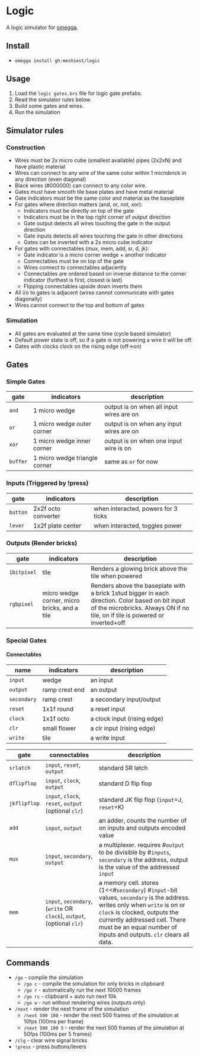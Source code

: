 # Logic

A logic simulator for [omegga](https://github.com/brickadia-community/omegga).

## Install

* `omegga install gh:meshiest/logic`

## Usage

1. Load the `logic gates.brs` file for logic gate prefabs.
2. Read the simulator rules below.
3. Build some gates and wires.
4. Run the simulation

## Simulator rules

### Construction

* Wires must be 2x micro cube (smallest available) pipes (2x2xN) and have plastic material
* Wires can connect to any wire of the same color within 1 microbrick in any direction (even diagonal)
* Black wires (#000000) can connect to any color wire.
* Gates must have smooth tile base plates and have metal material
* Gate indicators must be the same color and material as the baseplate
* For gates where direction matters (and, or, not, xor):
  * Indicators must be directly on top of the gate
  * Indicators must be in the top right corner of output direction
  * Gate output detects all wires touching the gate in the output direction
  * Gate inputs detects all wires touching the gate in other directions
  * Gates can be inverted with a 2x micro cube indicator
* For gates with connectables (mux, mem, add, sr, d, jk):
  * Gate indicator is a micro corner wedge + another indicator
  * Connectables must be on top of the gate
  * Wires connect to connectables adjacently
  * Connectables are ordered based on inverse distance to the corner indicator (furthest is first, closest is last)
  * Flipping connectables upside down inverts them
* All i/o to gates is adjacent (wires cannot communicate with gates diagonally)
* Wires cannot connect to the top and bottom of gates

### Simulation

* All gates are evaluated at the same time (cycle based simulator)
* Default power state is off, so if a gate is not powering a wire it will be off.
* Gates with clocks clock on the rising edge (off->on)

## Gates

### Simple Gates

|gate|indicators|description|
|-|-|-|
|`and`|1 micro wedge|output is on when all input wires are on|
|`or`|1 micro wedge outer corner|output is on when any input wires are on|
|`xor`|1 micro wedge inner corner|output is on when one input wire is on|
|`buffer`|1 micro wedge triangle corner|same as `or` for now|

### Inputs (Triggered by !press)

|gate|indicators|description|
|-|-|-|
|`button`|2x2f octo converter|when interacted, powers for 3 ticks|
|`lever`|1x2f plate center|when interacted, toggles power|

### Outputs (Render bricks)

|gate|indicators|description|
|-|-|-|
|`1bitpixel`|tile|Renders a glowing brick above the tile when powered|
|`rgbpixel`|micro wedge corner, micro bricks, and a tile|Renders above the baseplate with a brick 1stud bigger in each direction. Color based on bit input of the microbricks. Always ON if no tile, on if tile is powered or inverted+off|

### Special Gates

#### Connectables
|name|indicators|description|
|-|-|-|
|`input`|wedge|an input|
|`output`|ramp crest end|an output|
|`secondary`|ramp crest|a secondary input/output|
|`reset`|1x1f round|a reset input|
|`clock`|1x1f octo|a clock input (rising edge)|
|`clr`|small flower|a clr input (rising edge)|
|`write`|tile|a write input|

|gate|connectables|description|
|-|-|-|
|`srlatch`|`input`, `reset`, `output`|standard SR latch|
|`dflipflop`|`input`, `clock`, `output`|standard D flip flop|
|`jkflipflop`|`input`, `clock`, `reset`, `output` (optional `clr`)|standard JK flip flop (`input`=J, `reset`=K)|
|`add`|`input`, `output`|an adder, counts the number of on inputs and outputs encoded value|
|`mux`|`input`, `secondary`, `output`|a multiplexer. requires #`output` to be divisible by #`inputs`, `secondary` is the address, output is the value of the addressed `input`|
|`mem`|`input`, `secondary`, (`write` OR `clock`), `output`, (optional `clr`)|a memory cell. stores (1<<#`secondary`) #`input`-bit values, `secondary` is the address. writes only when `write` is on or `clock` is clocked, outputs the currently addressed cell. There must be an equal number of inputs and outputs. `clr` clears all data.|


## Commands

* `/go` - compile the simulation
  * `/go c` - compile the simulation for only bricks in clipboard
  * `/go r` - automatically run the next 10000 frames
  * `/go rc` - clipboard + auto run next 10k
  * `/go w` - run without rendering wires (outputs only)
* `/next` - render the next frame of the simulation
  * `/next 500 100` - render the next 500 frames of the simulation at 10fps (100ms per frame)
  * `/next 500 100 5` - render the next 500 frames of the simulation at 50fps (100ms per 5 frames)
* `/clg` - clear wire signal bricks
* `!press` - press buttons/levers
